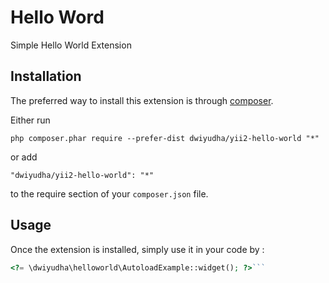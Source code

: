 Hello Word
==========
Simple Hello World Extension

Installation
------------

The preferred way to install this extension is through [composer](http://getcomposer.org/download/).

Either run

```
php composer.phar require --prefer-dist dwiyudha/yii2-hello-world "*"
```

or add

```
"dwiyudha/yii2-hello-world": "*"
```

to the require section of your `composer.json` file.


Usage
-----

Once the extension is installed, simply use it in your code by  :

```php
<?= \dwiyudha\helloworld\AutoloadExample::widget(); ?>```